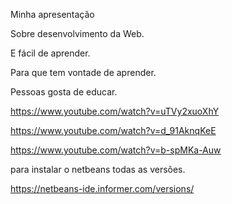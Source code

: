 Minha apresentação


Sobre desenvolvimento da Web. 

E fácil de aprender.

Para que tem vontade de aprender.

 Pessoas gosta de educar.

 https://www.youtube.com/watch?v=uTVy2xuoXhY

https://www.youtube.com/watch?v=d_91AknqKeE

https://www.youtube.com/watch?v=b-spMKa-Auw

para instalar o netbeans todas as versões.

https://netbeans-ide.informer.com/versions/
